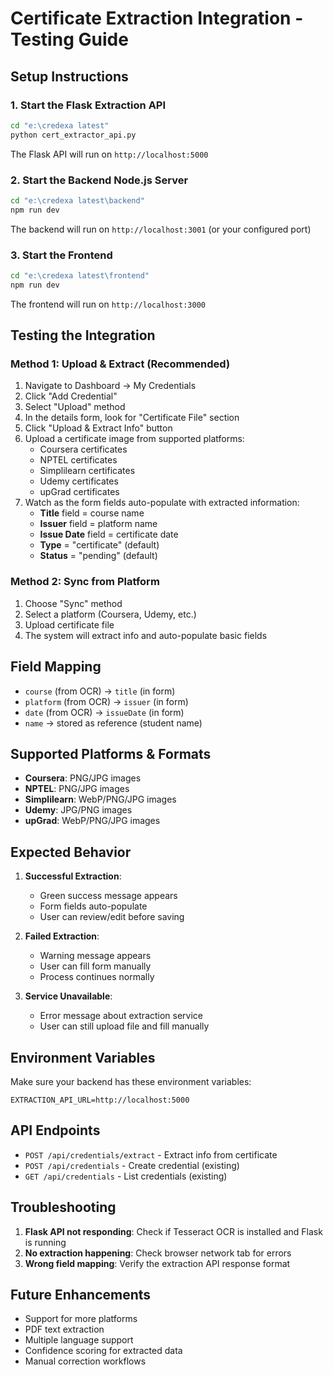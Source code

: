# Certificate Extraction Integration - Testing Guide

## Setup Instructions

### 1. Start the Flask Extraction API
```bash
cd "e:\credexa latest"
python cert_extractor_api.py
```
The Flask API will run on `http://localhost:5000`

### 2. Start the Backend Node.js Server
```bash
cd "e:\credexa latest\backend"
npm run dev
```
The backend will run on `http://localhost:3001` (or your configured port)

### 3. Start the Frontend
```bash
cd "e:\credexa latest\frontend"
npm run dev
```
The frontend will run on `http://localhost:3000`

## Testing the Integration

### Method 1: Upload & Extract (Recommended)
1. Navigate to Dashboard → My Credentials
2. Click "Add Credential"
3. Select "Upload" method
4. In the details form, look for "Certificate File" section
5. Click "Upload & Extract Info" button
6. Upload a certificate image from supported platforms:
   - Coursera certificates
   - NPTEL certificates  
   - Simplilearn certificates
   - Udemy certificates
   - upGrad certificates
7. Watch as the form fields auto-populate with extracted information:
   - **Title** field = course name
   - **Issuer** field = platform name
   - **Issue Date** field = certificate date
   - **Type** = "certificate" (default)
   - **Status** = "pending" (default)

### Method 2: Sync from Platform
1. Choose "Sync" method
2. Select a platform (Coursera, Udemy, etc.)
3. Upload certificate file
4. The system will extract info and auto-populate basic fields

## Field Mapping
- `course` (from OCR) → `title` (in form)
- `platform` (from OCR) → `issuer` (in form)  
- `date` (from OCR) → `issueDate` (in form)
- `name` → stored as reference (student name)

## Supported Platforms & Formats
- **Coursera**: PNG/JPG images
- **NPTEL**: PNG/JPG images
- **Simplilearn**: WebP/PNG/JPG images
- **Udemy**: JPG/PNG images
- **upGrad**: WebP/PNG/JPG images

## Expected Behavior
1. **Successful Extraction**: 
   - Green success message appears
   - Form fields auto-populate
   - User can review/edit before saving

2. **Failed Extraction**:
   - Warning message appears
   - User can fill form manually
   - Process continues normally

3. **Service Unavailable**:
   - Error message about extraction service
   - User can still upload file and fill manually

## Environment Variables
Make sure your backend has these environment variables:
```env
EXTRACTION_API_URL=http://localhost:5000
```

## API Endpoints
- `POST /api/credentials/extract` - Extract info from certificate
- `POST /api/credentials` - Create credential (existing)
- `GET /api/credentials` - List credentials (existing)

## Troubleshooting
1. **Flask API not responding**: Check if Tesseract OCR is installed and Flask is running
2. **No extraction happening**: Check browser network tab for errors
3. **Wrong field mapping**: Verify the extraction API response format

## Future Enhancements
- Support for more platforms
- PDF text extraction
- Multiple language support
- Confidence scoring for extracted data
- Manual correction workflows